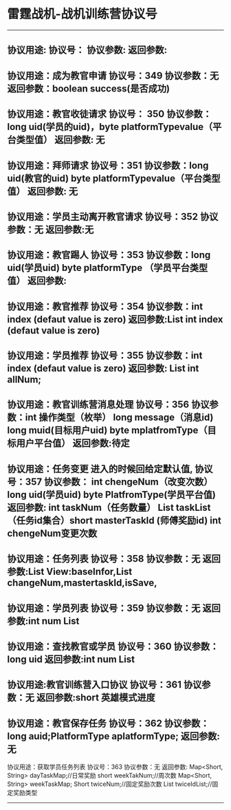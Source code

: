 # 雷霆战机-战机训练营协议号


-------------------------------------------------
 协议用途:
 协议号：
 协议参数:
 返回参数:
------------------------------------------------
协议用途：成为教官申请
协议号：349
协议参数：无
返回参数：boolean success(是否成功)
-------------------------------------------------
协议用途：教官收徒请求
协议号： 350
协议参数：long uid(学员的uid)，byte platformTypevalue（平台类型值） 
返回参数: 无
-------------------------------------------------
协议用途：拜师请求
协议号：351
协议参数：long uid(教官的uid) byte platformTypevalue（平台类型值） 
返回参数: 无
-------------------------------------------------
协议用途：学员主动离开教官请求
协议号：352
协议参数：无 
返回参数:无
-------------------------------------------------
协议用途：教官踢人
协议号：353
协议参数：long uid(学员uid) byte platformType （学员平台类型值） 
返回参数:
-------------------------------------------------
协议用途：教官推荐
协议号：354
协议参数：int index (defaut value is zero) 
返回参数:List<BaseInfoPo> int index (defaut value is zero)
-------------------------------------------------
协议用途：学员推荐
协议号：355
协议参数：int index (defaut value is zero) 
返回参数: List<BaseInfoPo> int allNum;
-------------------------------------------------
协议用途：教官训练营消息处理
协议号：356
协议参数：int 操作类型（枚举） long message（消息id) long muid(目标用户uid) byte mplatfromType（目标用户平台值）
返回参数:待定
-------------------------------------------------
 协议用途：任务变更 进入的时候回给定默认值,
 协议号：357
 协议参数： int chengeNum（改变次数）long uid(学员uid) byte PlatfromType(学员平台值)
 返回参数:  int taskNum（任务数量） List<Short> taskList（任务id集合）short masterTaskId (师傅奖励id)  int chengeNum变更次数 
-------------------------------------------------
协议用途：任务列表
协议号：358
协议参数：无
返回参数:List<View> View:baseInfor,List<ids> changeNum,mastertaskId,isSave,
-------------------------------------------------
协议用途：学员列表
协议号：359
协议参数：无
返回参数:int num  List<BaseInfoPo>
-------------------------------------------------
协议用途：查找教官或学员
协议号：360
协议参数：long uid 
返回参数:int num  List<BaseInfoPo>
-------------------------------------------------
协议用途:教官训练营入口协议
协议号：361
协议参数：无
返回参数:short 英雄模式进度
 -------------------------------------------------
 协议用途：教官保存任务
 协议号：362
 协议参数： long auid;PlatformType aplatformType;
 返回参数: 无
 --------------------------------------------
 协议用途：获取学员任务列表
 协议号：363
 协议参数：无
 返回参数:
 Map<Short, String> dayTaskMap;//日常奖励
short weekTakNum;//周次数
Map<Short, String> weekTaskMap;
Short twiceNum;//固定奖励次数
List<Short> twiceIdList;//固定奖励类型
     
  --------------------------------------------

 

